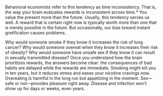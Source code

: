Behavioral economists refer to this tendency as time inconsistency.
That is, the way your brain evaluates rewards is inconsistent across
time.* You value the present more than the future. Usually, this
tendency serves us well. A reward that is certain right now is typically
worth more than one that is merely possible in the future. But
occasionally, our bias toward instant gratification causes problems.

Why would someone smoke if they know it increases the risk of
lung cancer? Why would someone overeat when they know it increases
their risk of obesity? Why would someone have unsafe sex if they know
it can result in sexually transmitted disease? Once you understand
how the brain prioritizes rewards, the answers become clear: the
consequences of bad habits are delayed while the rewards are
immediate. Smoking might kill you in ten years, but it reduces stress
and eases your nicotine cravings now. Overeating is harmful in the
long run but appetizing in the moment. Sex—safe or not—provides
pleasure right away. Disease and infection won’t show up for days or
weeks, even years.